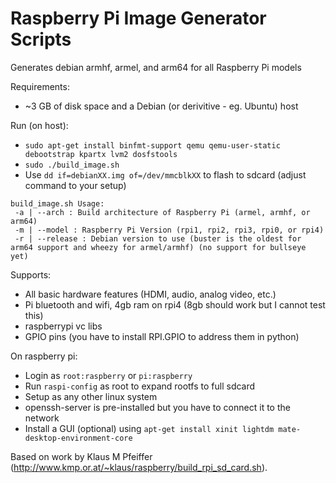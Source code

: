 # Raspberry Pi Image Generator Scripts
Generates debian armhf, armel, and arm64 for all Raspberry Pi models

Requirements:

* ~3 GB of disk space and a Debian (or derivitive - eg. Ubuntu) host

Run (on host):
* `sudo apt-get install binfmt-support qemu qemu-user-static debootstrap kpartx lvm2 dosfstools`
* `sudo ./build_image.sh`
* Use `dd if=debianXX.img of=/dev/mmcblkXX` to flash to sdcard (adjust command to your setup)

~~~
build_image.sh Usage:
 -a | --arch : Build architecture of Raspberry Pi (armel, armhf, or arm64)
 -m | --model : Raspberry Pi Version (rpi1, rpi2, rpi3, rpi0, or rpi4)
 -r | --release : Debian version to use (buster is the oldest for arm64 support and wheezy for armel/armhf) (no support for bullseye yet)
~~~

Supports:
* All basic hardware features (HDMI, audio, analog video, etc.)
* Pi bluetooth and wifi, 4gb ram on rpi4 (8gb should work but I cannot test this)
* raspberrypi vc libs
* GPIO pins (you have to install RPI.GPIO to address them in python)

On raspberry pi:
* Login as `root:raspberry` or `pi:raspberry`
* Run `raspi-config` as root to expand rootfs to full sdcard
* Setup as any other linux system
* openssh-server is pre-installed but you have to connect it to the network
* Install a GUI (optional) using `apt-get install xinit lightdm mate-desktop-environment-core`

Based on work by Klaus M Pfeiffer (http://www.kmp.or.at/~klaus/raspberry/build_rpi_sd_card.sh).
